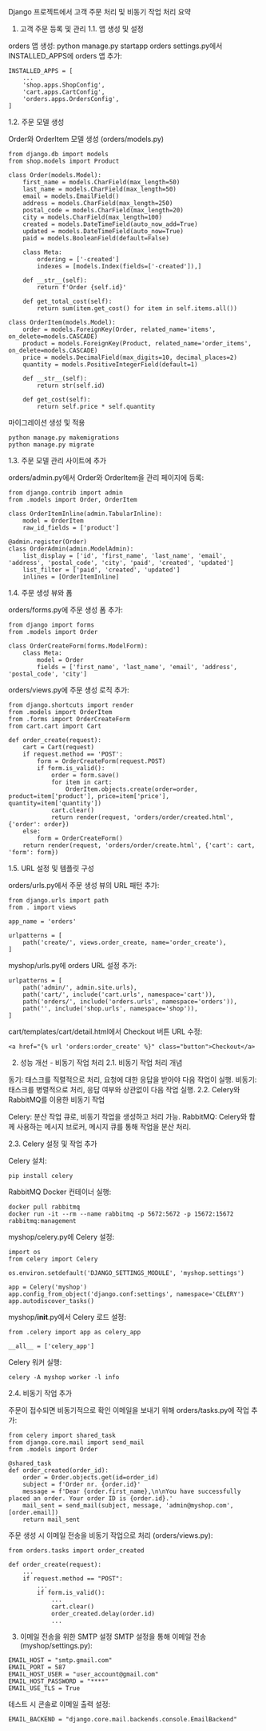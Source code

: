 Django 프로젝트에서 고객 주문 처리 및 비동기 작업 처리 요약
1. 고객 주문 등록 및 관리
1.1. 앱 생성 및 설정

orders 앱 생성: python manage.py startapp orders
settings.py에서 INSTALLED_APPS에 orders 앱 추가:

```
INSTALLED_APPS = [
    ...
    'shop.apps.ShopConfig',
    'cart.apps.CartConfig',
    'orders.apps.OrdersConfig',
]
```

1.2. 주문 모델 생성

Order와 OrderItem 모델 생성 (orders/models.py)

```
from django.db import models
from shop.models import Product

class Order(models.Model):
    first_name = models.CharField(max_length=50)
    last_name = models.CharField(max_length=50)
    email = models.EmailField()
    address = models.CharField(max_length=250)
    postal_code = models.CharField(max_length=20)
    city = models.CharField(max_length=100)
    created = models.DateTimeField(auto_now_add=True)
    updated = models.DateTimeField(auto_now=True)
    paid = models.BooleanField(default=False)

    class Meta:
        ordering = ['-created']
        indexes = [models.Index(fields=['-created']),]

    def __str__(self):
        return f'Order {self.id}'

    def get_total_cost(self):
        return sum(item.get_cost() for item in self.items.all())

class OrderItem(models.Model):
    order = models.ForeignKey(Order, related_name='items', on_delete=models.CASCADE)
    product = models.ForeignKey(Product, related_name='order_items', on_delete=models.CASCADE)
    price = models.DecimalField(max_digits=10, decimal_places=2)
    quantity = models.PositiveIntegerField(default=1)

    def __str__(self):
        return str(self.id)

    def get_cost(self):
        return self.price * self.quantity
```
마이그레이션 생성 및 적용

```
python manage.py makemigrations
python manage.py migrate
```

1.3. 주문 모델 관리 사이트에 추가

orders/admin.py에서 Order와 OrderItem을 관리 페이지에 등록:

```
from django.contrib import admin
from .models import Order, OrderItem

class OrderItemInline(admin.TabularInline):
    model = OrderItem
    raw_id_fields = ['product']

@admin.register(Order)
class OrderAdmin(admin.ModelAdmin):
    list_display = ['id', 'first_name', 'last_name', 'email', 'address', 'postal_code', 'city', 'paid', 'created', 'updated']
    list_filter = ['paid', 'created', 'updated']
    inlines = [OrderItemInline]
```
1.4. 주문 생성 뷰와 폼

orders/forms.py에 주문 생성 폼 추가:

```
from django import forms
from .models import Order

class OrderCreateForm(forms.ModelForm):
    class Meta:
        model = Order
        fields = ['first_name', 'last_name', 'email', 'address', 'postal_code', 'city']
```

orders/views.py에 주문 생성 로직 추가:
```
from django.shortcuts import render
from .models import OrderItem
from .forms import OrderCreateForm
from cart.cart import Cart

def order_create(request):
    cart = Cart(request)
    if request.method == 'POST':
        form = OrderCreateForm(request.POST)
        if form.is_valid():
            order = form.save()
            for item in cart:
                OrderItem.objects.create(order=order, product=item['product'], price=item['price'], quantity=item['quantity'])
            cart.clear()
            return render(request, 'orders/order/created.html', {'order': order})
    else:
        form = OrderCreateForm()
    return render(request, 'orders/order/create.html', {'cart': cart, 'form': form})
```
1.5. URL 설정 및 템플릿 구성

orders/urls.py에서 주문 생성 뷰의 URL 패턴 추가:

```
from django.urls import path
from . import views

app_name = 'orders'

urlpatterns = [
    path('create/', views.order_create, name='order_create'),
]
```
myshop/urls.py에 orders URL 설정 추가:

```
urlpatterns = [
    path('admin/', admin.site.urls),
    path('cart/', include('cart.urls', namespace='cart')),
    path('orders/', include('orders.urls', namespace='orders')),
    path('', include('shop.urls', namespace='shop')),
]
```

cart/templates/cart/detail.html에서 Checkout 버튼 URL 수정:

```
<a href="{% url 'orders:order_create' %}" class="button">Checkout</a>
```

2. 성능 개선 - 비동기 작업 처리
2.1. 비동기 작업 처리 개념

동기: 태스크를 직렬적으로 처리, 요청에 대한 응답을 받아야 다음 작업이 실행.
비동기: 태스크를 병렬적으로 처리, 응답 여부와 상관없이 다음 작업 실행.
2.2. Celery와 RabbitMQ를 이용한 비동기 작업

Celery: 분산 작업 큐로, 비동기 작업을 생성하고 처리 가능.
RabbitMQ: Celery와 함께 사용하는 메시지 브로커, 메시지 큐를 통해 작업을 분산 처리.

2.3. Celery 설정 및 작업 추가

Celery 설치:
```
pip install celery
```

RabbitMQ Docker 컨테이너 실행:
```
docker pull rabbitmq
docker run -it --rm --name rabbitmq -p 5672:5672 -p 15672:15672 rabbitmq:management
```
myshop/celery.py에 Celery 설정:
```
import os
from celery import Celery

os.environ.setdefault('DJANGO_SETTINGS_MODULE', 'myshop.settings')

app = Celery('myshop')
app.config_from_object('django.conf:settings', namespace='CELERY')
app.autodiscover_tasks()
```

myshop/__init__.py에서 Celery 로드 설정:
```
from .celery import app as celery_app

__all__ = ['celery_app']
```

Celery 워커 실행:
```
celery -A myshop worker -l info
```
2.4. 비동기 작업 추가

주문이 접수되면 비동기적으로 확인 이메일을 보내기 위해 orders/tasks.py에 작업 추가:

```
from celery import shared_task
from django.core.mail import send_mail
from .models import Order

@shared_task
def order_created(order_id):
    order = Order.objects.get(id=order_id)
    subject = f'Order nr. {order.id}'
    message = f'Dear {order.first_name},\n\nYou have successfully placed an order. Your order ID is {order.id}.'
    mail_sent = send_mail(subject, message, 'admin@myshop.com', [order.email])
    return mail_sent
```

주문 생성 시 이메일 전송을 비동기 작업으로 처리 (orders/views.py):
```
from orders.tasks import order_created

def order_create(request):
    ...
    if request.method == "POST":
        ...
        if form.is_valid():
            ...
            cart.clear()
            order_created.delay(order.id)
            ...
```
3. 이메일 전송을 위한 SMTP 설정
SMTP 설정을 통해 이메일 전송 (myshop/settings.py):
```
EMAIL_HOST = "smtp.gmail.com"
EMAIL_PORT = 587
EMAIL_HOST_USER = "user_account@gmail.com"
EMAIL_HOST_PASSWORD = "****"
EMAIL_USE_TLS = True
```
테스트 시 콘솔로 이메일 출력 설정:
```
EMAIL_BACKEND = "django.core.mail.backends.console.EmailBackend"

```

